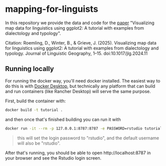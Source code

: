 # mapping-for-linguists

In this repository we provide the data and code for the [paper](https://www.cambridge.org/core/journals/journal-of-linguistic-geography/article/visualizing-map-data-for-linguistics-using-ggplot2-a-tutorial-with-examples-from-dialectology-and-typology/369F9643F85781AAAC0096D6BD146215) "Visualizing map data for linguistics using ggplot2: A tutorial with examples from dialectology and typology". 

Citation:
Roemling, D., Winter, B., & Grieve, J. (2025). Visualizing map data for linguistics using ggplot2: A tutorial with examples from dialectology and typology. Journal of Linguistic Geography, 1–15. doi:10.1017/jlg.2024.11




## Running locally

For running the docker way, you'll need docker installed. The easiest way to do this is with [Docker Desktop](https://www.docker.com/get-started/), but technically any platform that can build and run containers (like Rancher Desktop) will serve the same purpose.

First, build the container with:

```sh
docker build -t tutorial .
```

and then once that's finished building you can run it with

```sh
docker run -it --rm -p 127.0.0.1:8787:8787 -e PASSWORD=rstudio tutorial
```

> this will set the login password to "rstudio", and the default username will also be "rstudio".

After that's running, you should be able to open http://localhost:8787 in your browser and see the Rstudio login screen.

